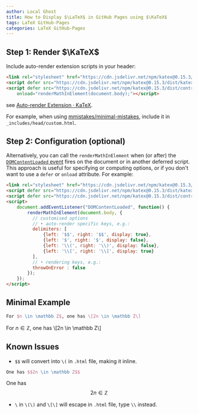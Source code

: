 ```yaml
---
author: Local Ghost
title: How to Display $\LaTeX$ in GitHub Pages using $\KaTeX$
tags: LaTeX GitHub-Pages
categories: LaTeX GitHub-Pages
---
```


## Step 1: Render $\KaTeX$

Include auto-render extension scripts in your header:

```html
<link rel="stylesheet" href="https://cdn.jsdelivr.net/npm/katex@0.15.3/dist/katex.min.css" integrity="sha384-KiWOvVjnN8qwAZbuQyWDIbfCLFhLXNETzBQjA/92pIowpC0d2O3nppDGQVgwd2nB" crossorigin="anonymous">
<script defer src="https://cdn.jsdelivr.net/npm/katex@0.15.3/dist/katex.min.js" integrity="sha384-0fdwu/T/EQMsQlrHCCHoH10pkPLlKA1jL5dFyUOvB3lfeT2540/2g6YgSi2BL14p" crossorigin="anonymous"></script>
<script defer src="https://cdn.jsdelivr.net/npm/katex@0.15.3/dist/contrib/auto-render.min.js" integrity="sha384-+XBljXPPiv+OzfbB3cVmLHf4hdUFHlWNZN5spNQ7rmHTXpd7WvJum6fIACpNNfIR" crossorigin="anonymous"
    onload="renderMathInElement(document.body);"></script>
```

see [Auto-render Extension · KaTeX](https://katex.org/docs/autorender.html#usage).



For example, when using [mmistakes/minimal-mistakes](https://github.com/mmistakes/minimal-mistakes), include it in `_includes/head/custom.html`.

## Step 2: Configuration (optional)

Alternatively, you can call the `renderMathInElement` when (or after) the [`DOMContentLoaded` event](https://developer.mozilla.org/ko/docs/Web/Reference/Events/DOMContentLoaded) fires on the document or in another deferred script. This approach is useful for specifying or computing options, or if you don't want to use a `defer` or `onload` attribute. For example:

```html
<link rel="stylesheet" href="https://cdn.jsdelivr.net/npm/katex@0.15.3/dist/katex.min.css" integrity="sha384-KiWOvVjnN8qwAZbuQyWDIbfCLFhLXNETzBQjA/92pIowpC0d2O3nppDGQVgwd2nB" crossorigin="anonymous">
<script defer src="https://cdn.jsdelivr.net/npm/katex@0.15.3/dist/katex.min.js" integrity="sha384-0fdwu/T/EQMsQlrHCCHoH10pkPLlKA1jL5dFyUOvB3lfeT2540/2g6YgSi2BL14p" crossorigin="anonymous"></script>
<script defer src="https://cdn.jsdelivr.net/npm/katex@0.15.3/dist/contrib/auto-render.min.js" integrity="sha384-+XBljXPPiv+OzfbB3cVmLHf4hdUFHlWNZN5spNQ7rmHTXpd7WvJum6fIACpNNfIR" crossorigin="anonymous"></script>
<script>
    document.addEventListener("DOMContentLoaded", function() {
        renderMathInElement(document.body, {
          // customised options
          // • auto-render specific keys, e.g.:
          delimiters: [
              {left: '$$', right: '$$', display: true},
              {left: '$', right: '$', display: false},
              {left: '\\(', right: '\\)', display: false},
              {left: '\\[', right: '\\]', display: true}
          ],
          // • rendering keys, e.g.:
          throwOnError : false
        });
    });
</script>
```

## Minimal Example

```tex
For $n \in \mathbb Z$, one has \[2n \in \mathbb Z\]
```

For $n \in \mathbb Z$, one has \\[2n \in \mathbb Z\\]

## Known Issues

- `$$` will convert into `\(` in `.html` file, making it inline.

```tex
One has $$2n \in \mathbb Z$$
```

One has $$2n \in \mathbb Z$$

- `\` in `\(\)` and `\[\]` will escape in `.html` file, type `\\` instead.